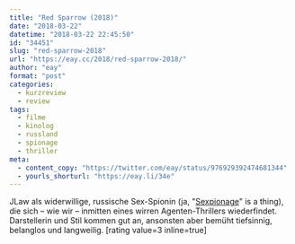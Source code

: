 ```yaml
---
title: "Red Sparrow (2018)"
date: "2018-03-22"
datetime: "2018-03-22 22:45:50"
id: "34451"
slug: "red-sparrow-2018"
url: "https://eay.cc/2018/red-sparrow-2018/"
author: "eay"
format: "post"
categories:
  - kurzreview
  - review
tags:
  - filme
  - kinolog
  - russland
  - spionage
  - thriller
meta:
  - content_copy: "https://twitter.com/eay/status/976929392474681344"
  - yourls_shorturl: "https://eay.li/34e"
---
```


JLaw als widerwillige, russische Sex-Spionin (ja, "[Sexpionage](https://en.wikipedia.org/wiki/Sexpionage)" is a thing), die sich – wie wir – inmitten eines wirren Agenten-Thrillers wiederfindet. Darstellerin und Stil kommen gut an, ansonsten aber bemüht tiefsinnig, belanglos und langweilig. \[rating value=3 inline=true\]
